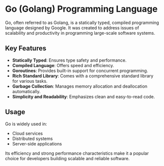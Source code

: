 # Go (Golang) Programming Language

Go, often referred to as Golang, is a statically typed, compiled programming language designed by Google. It was created to address issues of scalability and productivity in programming large-scale software systems.

## Key Features

- **Statically Typed**: Ensures type safety and performance.
- **Compiled Language**: Offers speed and efficiency.
- **Goroutines**: Provides built-in support for concurrent programming.
- **Rich Standard Library**: Comes with a comprehensive standard library for various tasks.
- **Garbage Collection**: Manages memory allocation and deallocation automatically.
- **Simplicity and Readability**: Emphasizes clean and easy-to-read code.

## Usage

Go is widely used in:

- Cloud services
- Distributed systems
- Server-side applications

Its efficiency and strong performance characteristics make it a popular choice for developers building scalable and reliable software.

